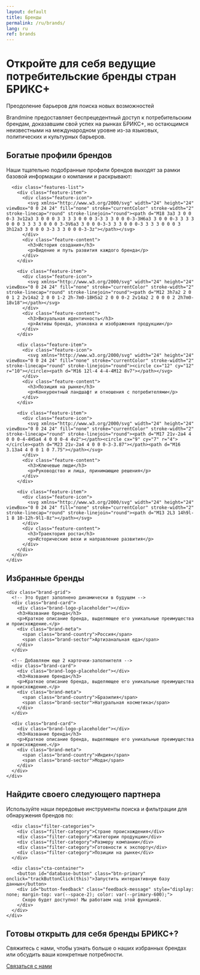 ```yaml
---
layout: default
title: Бренды
permalink: /ru/brands/
lang: ru
ref: brands
---
```


<!-- Hero Panel -->
<div class="full-width-panel hero-panel">
  <div class="panel-content centered">
    <h1>Откройте для себя ведущие потребительские бренды стран БРИКС+</h1>
    <p class="hero-subtitle">Преодоление барьеров для поиска новых возможностей</p>
  </div>
</div>

<!-- Introduction Panel -->
<div class="full-width-panel light-panel">
  <div class="panel-content">
    <p class="lead-text">Brandmine предоставляет беспрецедентный доступ к потребительским брендам, доказавшим свой успех на рынках БРИКС+, но остающимся неизвестными на международном уровне из-за языковых, политических и культурных барьеров.</p>
  </div>
</div>

<!-- Brand Profiles Panel -->
<div class="full-width-panel solution-panel">
  <div class="panel-content">
    <div class="content-card">
      <h2>Богатые профили брендов</h2>
      <p>Наши тщательно подобранные профили брендов выходят за рамки базовой информации о компании и раскрывают:</p>
      
      <div class="features-list">
        <div class="feature-item">
          <div class="feature-icon">
            <svg xmlns="http://www.w3.org/2000/svg" width="24" height="24" viewBox="0 0 24 24" fill="none" stroke="currentColor" stroke-width="2" stroke-linecap="round" stroke-linejoin="round"><path d="M18 3a3 3 0 0 0-3 3v12a3 3 0 0 0 3 3 3 3 0 0 0 3-3 3 3 0 0 0-3-3H6a3 3 0 0 0-3 3 3 3 0 0 0 3 3 3 3 0 0 0 3-3V6a3 3 0 0 0-3-3 3 3 0 0 0-3 3 3 3 0 0 0 3 3h12a3 3 0 0 0 3-3 3 3 0 0 0-3-3z"></path></svg>
          </div>
          <div class="feature-content">
            <h3>История создания</h3>
            <p>Видение и путь развития каждого бренда</p>
          </div>
        </div>
        
        <div class="feature-item">
          <div class="feature-icon">
            <svg xmlns="http://www.w3.org/2000/svg" width="24" height="24" viewBox="0 0 24 24" fill="none" stroke="currentColor" stroke-width="2" stroke-linecap="round" stroke-linejoin="round"><path d="M12 3h7a2 2 0 0 1 2 2v14a2 2 0 0 1-2 2h-7m0-18H5a2 2 0 0 0-2 2v14a2 2 0 0 0 2 2h7m0-18v18"></path></svg>
          </div>
          <div class="feature-content">
            <h3>Визуальная идентичность</h3>
            <p>Активы бренда, упаковка и изображения продукции</p>
          </div>
        </div>
        
        <div class="feature-item">
          <div class="feature-icon">
            <svg xmlns="http://www.w3.org/2000/svg" width="24" height="24" viewBox="0 0 24 24" fill="none" stroke="currentColor" stroke-width="2" stroke-linecap="round" stroke-linejoin="round"><circle cx="12" cy="12" r="10"></circle><path d="M16 12l-4 4-4-4M12 8v7"></path></svg>
          </div>
          <div class="feature-content">
            <h3>Позиция на рынке</h3>
            <p>Конкурентный ландшафт и отношения с потребителями</p>
          </div>
        </div>
        
        <div class="feature-item">
          <div class="feature-icon">
            <svg xmlns="http://www.w3.org/2000/svg" width="24" height="24" viewBox="0 0 24 24" fill="none" stroke="currentColor" stroke-width="2" stroke-linecap="round" stroke-linejoin="round"><path d="M17 21v-2a4 4 0 0 0-4-4H5a4 4 0 0 0-4 4v2"></path><circle cx="9" cy="7" r="4"></circle><path d="M23 21v-2a4 4 0 0 0-3-3.87"></path><path d="M16 3.13a4 4 0 0 1 0 7.75"></path></svg>
          </div>
          <div class="feature-content">
            <h3>Ключевые люди</h3>
            <p>Руководство и лица, принимающие решения</p>
          </div>
        </div>
        
        <div class="feature-item">
          <div class="feature-icon">
            <svg xmlns="http://www.w3.org/2000/svg" width="24" height="24" viewBox="0 0 24 24" fill="none" stroke="currentColor" stroke-width="2" stroke-linecap="round" stroke-linejoin="round"><path d="M13 2L3 14h9l-1 8 10-12h-9l1-8z"></path></svg>
          </div>
          <div class="feature-content">
            <h3>Траектория роста</h3>
            <p>Исторические вехи и направление развития</p>
          </div>
        </div>
      </div>
    </div>
  </div>
</div>

<!-- Featured Brands Panel -->
<div class="full-width-panel light-panel">
  <div class="panel-content">
    <h2>Избранные бренды</h2>
    
    <div class="brand-grid">
      <!-- Это будет заполнено динамически в будущем -->
      <div class="brand-card">
        <div class="brand-logo-placeholder"></div>
        <h3>Название бренда</h3>
        <p>Краткое описание бренда, выделяющее его уникальные преимущества и происхождение.</p>
        <div class="brand-meta">
          <span class="brand-country">Россия</span>
          <span class="brand-sector">Артизанальная еда</span>
        </div>
      </div>
      
      <!-- Добавляем еще 2 карточки-заполнителя -->
      <div class="brand-card">
        <div class="brand-logo-placeholder"></div>
        <h3>Название бренда</h3>
        <p>Краткое описание бренда, выделяющее его уникальные преимущества и происхождение.</p>
        <div class="brand-meta">
          <span class="brand-country">Бразилия</span>
          <span class="brand-sector">Натуральная косметика</span>
        </div>
      </div>
      
      <div class="brand-card">
        <div class="brand-logo-placeholder"></div>
        <h3>Название бренда</h3>
        <p>Краткое описание бренда, выделяющее его уникальные преимущества и происхождение.</p>
        <div class="brand-meta">
          <span class="brand-country">Индия</span>
          <span class="brand-sector">Мода</span>
        </div>
      </div>
    </div>
  </div>
</div>

<!-- Find Your Partner Panel -->
<div class="full-width-panel perspective-panel">
  <div class="panel-content">
    <div class="content-card">
      <h2>Найдите своего следующего партнера</h2>
      <p>Используйте наши передовые инструменты поиска и фильтрации для обнаружения брендов по:</p>
      
      <div class="filter-categories">
        <div class="filter-category">Стране происхождения</div>
        <div class="filter-category">Категории продукции</div>
        <div class="filter-category">Размеру компании</div>
        <div class="filter-category">Готовности к экспорту</div>
        <div class="filter-category">Позиции на рынке</div>
      </div>
      
      <div class="cta-container">
        <button id="database-button" class="btn-primary" onclick="trackButtonClick(this)">Запустить интерактивную базу данных</button>
        <div id="button-feedback" class="feedback-message" style="display: none; margin-top: var(--space-2); color: var(--primary-600);">
          Скоро будет доступно! Мы работаем над этой функцией.
        </div>
      </div>
    </div>
  </div>
</div>

<!-- Contact CTA Panel -->
<div class="full-width-panel cta-panel">
  <div class="panel-content centered">
    <h2>Готовы открыть для себя бренды БРИКС+?</h2>
    <p>Свяжитесь с нами, чтобы узнать больше о наших избранных брендах или обсудить ваши конкретные потребности.</p>
    <a href="{{ site.baseurl }}/{{ page.lang }}/about/#contact" class="btn-secondary">Связаться с нами</a>
  </div>
</div>

<script>
  function trackButtonClick(button) {
    console.log('Database button clicked - Russian version');
    
    // Show feedback message
    const feedback = document.getElementById('button-feedback');
    feedback.style.display = 'block';
    
    // Hide the message after 10 seconds
    setTimeout(() => {
      feedback.style.display = 'none';
    }, 10000);
  }
</script>
